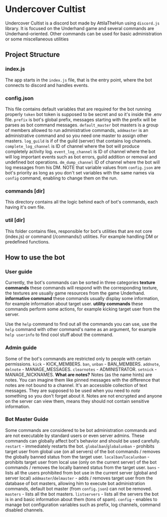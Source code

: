 # Undercover Cultist
Undercover Cultist is a discord bot made by AttilaTheHun using `discord.js` library.
It is focused on the Underhand game and several commands are Underhand-oriented. Other commands can be used for basic administration or some miscellaneous utilities
## Project Structure
### index.js
The app starts in the `index.js` file, that is the entry point, where the bot connects to discord and handles events.
### config.json
This file contains default variables that are required for the bot running properly
`token` bot token is supposed to be secret and so it's inside the .env file.
`prefix` is bot's global prefix, messages starting with the prefix will be parses as bot command messages.
`default_master` bot masters is a group of members allowed to run administrative commands, `addmaster` is an administrative command and so you need one master to assign other masters.
`log_guild` is if of the guild (server) that contains log channels.
`complete_log_channel` is ID of channel where the bot will produce completely activity log.
`event_log_channel`  is ID of channel where the bot will log important events such as bot errors, guild addition or removal and undefined bot operations.
`dm_dump_channel` ID of channel where the bot will log messages from his DM.
NOTE that variable values from `config.json` are bot's priority as long as you don't set variables with the same names via `config` command, enabling to change them on the run.
### commands [dir]
This directory contains all the logic behind each of bot's commands, each having it's own file. 
### util [dir]
This folder contains files, responsible for bot's utilities that are not core (index.js) or command (/commands/) utilities. For example handling DM or predefined functions.
## How to use the bot
### User guide
Currently, the bot's commands can be sorted in three categories
__texture commands__ these commands will respond with the corresponding texture, the textures are usually game resources from the game Underhand.
__informative command__ these commands usually display some information, for example information about target user.
__utility commands__ these commands perform some actions, for example kicking target user from the server.

Use the `help` command to find out all the commands you can use, use the `help` command with other command's name as an argument, for example `help userinfo` to find cool stuff about the command.
### Admin guide
Some of the bot's commands are restricted only to people with certain permissions.
`kick` - KICK_MEMBERS.
`ban`, `unban` - BAN_MEMBERS.
`addnote`, `delnote` - MANAGE_MESSAGES.
`clearnotes` - ADMINISTRATOR.
`setnick` - MANAGE_NICKNAMES.
__What are notes?__
Notes (as the name hints) are notes. You can imagine them like pinned messages with the difference that notes are not bound to a channel. It's an accessible collection of text messages. They are supposed to be used when you need to *note* something so you don't forget about it. Notes are not encrypted and anyone on the server can view them, means they should not contain sensitive information.
### Bot Master Guide
Some commands are considered to be bot administration commands and are not executable by standard users or even server admins. These commands can globally affect bot's behavior and should be used carefully.
`restart` - immediately restarts the bot.
`globalban`/`globalunban` - prohibits target user from global use (on all servers) of the bot commands / removes the globally banned status from the target user.
`localban`/`localunban` - prohibits target user from local use (only on the current server) of the bot commands / removes the locally banned status from the target user.
`bans` - lists all the users prohibited from bot use in the current server (global and server local)
`addmaster`/`delmaster` - adds / removes target user from the database of bot masters, allowing him to execute bot administration commands, default bot master (from `config.json`) can not be removed.
`masters` - lists all the bot masters.
`listservers` - lists all the servers the bot is in and basic information about them (tons of spam).
`config` - enables to manage bot configuration variables such as prefix, log channels, command disabled channels.
